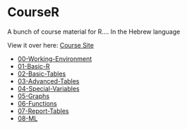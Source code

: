 # CourseR
A bunch of course material for R....
In the Hebrew language

View it over here: [Course Site](https://danmsf.github.io/CourseR/)
* [00-Working-Environment](/Tutorials/00-Working-Environment.html)
* [01-Basic-R](/Tutorials/01-Basic-R.html)
* [02-Basic-Tables](/Tutorials/02-Basic-Tables.html)
* [03-Advanced-Tables](/Tutorials/03-Tables-Advanced.html)
* [04-Special-Variables](/Tutorials/04-Special-Variables.html)
* [05-Graphs](/Tutorials/05-Graphs.html)
* [06-Functions](/Tutorials/06-Functions.html)
* [07-Report-Tables](/Tutorials/07-Report-Tables.html)
* [08-ML](/Tutorials/Tutorial_ML.html)

